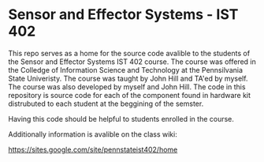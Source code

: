 # Sensor and Effector Systems - IST 402

This repo serves as a home for the source code avalible to the students of the Sensor and Effector Systems IST 402 course. The course was offered in the Colledge of Information Science and Technology at the Pennsilvania State Univeristy. The course was taught by John Hill and TA'ed by myself. The course was also developed by myself and John Hill. The code in this repository is source code for each of the component found in hardware kit distrubuted to each student at the beggining of the semster.

Having this code should be helpful to students enrolled in the course.

Additionally information is avalible on the class wiki:

https://sites.google.com/site/pennstateist402/home
